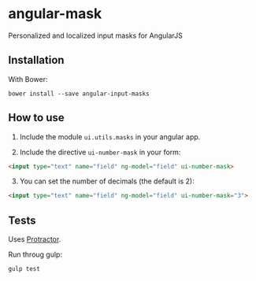 angular-mask
============

Personalized and localized input masks for AngularJS

Installation
------------

With Bower:

```
bower install --save angular-input-masks
```

How to use
----------

1. Include the module ```ui.utils.masks``` in your angular app.

2. Include the directive ```ui-number-mask``` in your form:

```html
<input type="text" name="field" ng-model="field" ui-number-mask>
```

3. You can set the number of decimals (the default is 2):

```html
<input type="text" name="field" ng-model="field" ui-number-mask="3">
```

Tests
-----

Uses [Protractor](https://github.com/angular/protractor).

Run throug gulp:

```
gulp test
```
